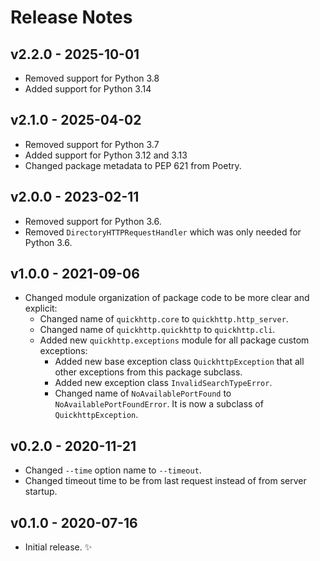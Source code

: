 # Release Notes

## v2.2.0 - 2025-10-01

- Removed support for Python 3.8
- Added support for Python 3.14

## v2.1.0 - 2025-04-02

- Removed support for Python 3.7
- Added support for Python 3.12 and 3.13
- Changed package metadata to PEP 621 from Poetry.

## v2.0.0 - 2023-02-11

- Removed support for Python 3.6.
- Removed `DirectoryHTTPRequestHandler` which was only needed for Python 3.6.

## v1.0.0 - 2021-09-06

- Changed module organization of package code to be more clear and explicit:
  - Changed name of `quickhttp.core` to `quickhttp.http_server`.
  - Changed name of `quickhttp.quickhttp` to `quickhttp.cli`.
  - Added new `quickhttp.exceptions` module for all package custom exceptions:
    - Added new base exception class `QuickhttpException` that all other exceptions from this package subclass.
    - Added new exception class `InvalidSearchTypeError`.
    - Changed name of `NoAvailablePortFound` to `NoAvailablePortFoundError`. It is now a subclass of `QuickhttpException`.


## v0.2.0 - 2020-11-21

- Changed `--time` option name to `--timeout`.
- Changed timeout time to be from last request instead of from server startup.

## v0.1.0 - 2020-07-16

- Initial release. :sparkles:
